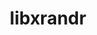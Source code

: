 ---
title: "libxrandr"
layout: cache
categories: [package, v0.18.0]
meta: {"versions": ["1.5.0"], "compilers": ["gcc@=7.5.0"], "oss": ["ubuntu18.04"], "platforms": ["linux"], "targets": ["x86_64"], "stacks": ["data-vis-sdk", "root"], "num_specs": 1, "num_specs_by_stack": {"data-vis-sdk": 1, "root": 1}}
spec_details: [{"hash": "76lvt5ylvbxn7mjgct4haowowx6m2bk4", "compiler": "gcc@=7.5.0", "versions": ["1.5.0"], "os": "ubuntu18.04", "platform": "linux", "target": "x86_64", "variants": [], "stacks": ["data-vis-sdk", "root"], "size": "-", "tarball": "https://binaries.spack.io/v0.18.0/build_cache/linux-ubuntu18.04-x86_64/gcc-7.5.0/libxrandr-1.5.0/linux-ubuntu18.04-x86_64-gcc-7.5.0-libxrandr-1.5.0-76lvt5ylvbxn7mjgct4haowowx6m2bk4.spack"}]
---